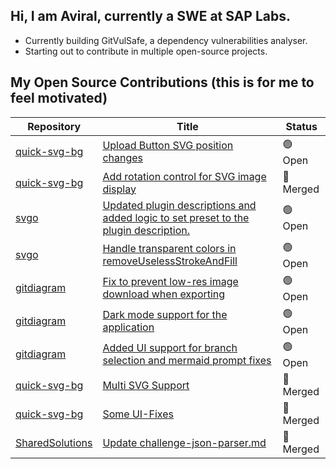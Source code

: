 ## Hi, I am Aviral, currently a SWE at SAP Labs.
 - Currently building GitVulSafe, a dependency vulnerabilities analyser.
 - Starting out to contribute in multiple open-source projects.

## My Open Source Contributions (this is for me to feel motivated)
<!--START_SECTION:external_prs-->

| Repository | Title | Status |
|-------------|--------|---------|
| [quick-svg-bg](https://github.com/quick-svg-bg) | [Upload Button SVG position changes](https://github.com/Davis-Media/quick-svg-bg/pull/6) | 🟢 Open |
| [quick-svg-bg](https://github.com/quick-svg-bg) | [Add rotation control for SVG image display](https://github.com/Davis-Media/quick-svg-bg/pull/4) | 🔵 Merged |
| [svgo](https://github.com/svgo) | [Updated plugin descriptions and added logic to set preset to the plugin description.](https://github.com/svg/svgo/pull/2174) | 🟢 Open |
| [svgo](https://github.com/svgo) | [Handle transparent colors in removeUselessStrokeAndFill](https://github.com/svg/svgo/pull/2173) | 🟢 Open |
| [gitdiagram](https://github.com/gitdiagram) | [Fix to prevent low-res image download when exporting](https://github.com/ahmedkhaleel2004/gitdiagram/pull/130) | 🟢 Open |
| [gitdiagram](https://github.com/gitdiagram) | [Dark mode support for the application](https://github.com/ahmedkhaleel2004/gitdiagram/pull/117) | 🟢 Open |
| [gitdiagram](https://github.com/gitdiagram) | [Added UI support for branch selection and mermaid prompt fixes](https://github.com/ahmedkhaleel2004/gitdiagram/pull/116) | 🟢 Open |
| [quick-svg-bg](https://github.com/quick-svg-bg) | [Multi SVG Support](https://github.com/Davis-Media/quick-svg-bg/pull/3) | 🔵 Merged |
| [quick-svg-bg](https://github.com/quick-svg-bg) | [Some UI-Fixes](https://github.com/Davis-Media/quick-svg-bg/pull/2) | 🔵 Merged |
| [SharedSolutions](https://github.com/SharedSolutions) | [Update challenge-json-parser.md](https://github.com/CodingChallengesFYI/SharedSolutions/pull/403) | 🔵 Merged |

<!--END_SECTION:external_prs-->
